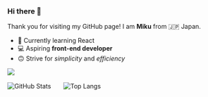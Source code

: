 ### Hi there 👋
Thank you for visiting my GitHub page! I am **Miku** from 🇯🇵 Japan. 

- 🌱 Currently learning React
- 💻 Aspiring **front-end developer**
- 🙃 Strive for _simplicity_ and _efficiency_
 
![](https://github-profile-summary-cards.vercel.app/api/cards/profile-details?username=mikufujiwara&theme=vue)
 
![GitHub Stats](https://github-readme-stats.vercel.app/api?username=mikufujiwara&show_icons=true)　　![Top Langs](https://github-readme-stats.vercel.app/api/top-langs/?username=mikufujiwara&layout=compact)



<!--
**mikufujiwara/mikufujiwara** is a ✨ _special_ ✨ repository because its `README.md` (this file) appears on your GitHub profile.

Here are some ideas to get you started:

- 🔭 I’m currently working on ...
- 🌱 I’m currently learning ...
- 👯 I’m looking to collaborate on ...
- 🤔 I’m looking for help with ...
- 💬 Ask me about ...
- 📫 How to reach me: ...
- 😄 Pronouns: ...
- ⚡ Fun fact: ...
-->
